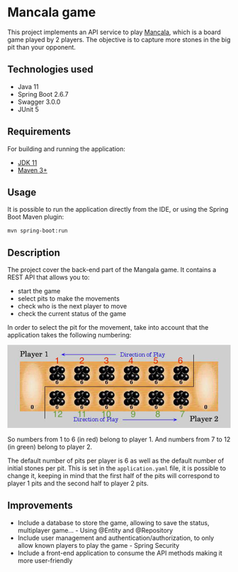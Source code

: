 # Mancala game

This project implements an API service to play [Mancala](https://en.wikipedia.org/wiki/Mancala), which is a board game
played by 2 players.
The objective is to capture more stones in the big pit than your opponent.

## Technologies used

- Java 11
- Spring Boot 2.6.7
- Swagger 3.0.0
- JUnit 5

## Requirements

For building and running the application:

- [JDK 11](https://www.oracle.com/java/technologies/downloads/#java11)
- [Maven 3+](https://maven.apache.org)

## Usage

It is possible to run the application directly from the IDE, or using the Spring Boot Maven plugin:

    mvn spring-boot:run

## Description

The project cover the back-end part of the Mangala game. It contains a REST API that allows you to:

- start the game
- select pits to make the movements
- check who is the next player to move
- check the current status of the game

In order to select the pit for the movement, take into account that the application takes the following numbering:

![Mancala_Board.png](board.png)

So numbers from 1 to 6 (in red) belong to player 1. And numbers from 7 to 12 (in green) belong to player 2.

The default number of pits per player is 6 as well as the default number of initial stones per pit.
This is set in the `application.yaml` file, it is possible to change it, keeping in mind that the first half of the pits
will correspond to player 1 pits and the second half to player 2 pits.

## Improvements

- Include a database to store the game, allowing to save the status, multiplayer game... - Using @Entity and @Repository
- Include user management and authentication/authorization, to only allow known players to play the game - Spring
  Security
- Include a front-end application to consume the API methods making it more user-friendly